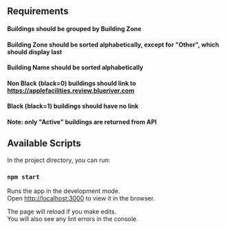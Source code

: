 ## Requirements

#### Buildings should be grouped by Building Zone

#### Building Zone should be sorted alphabetically, except for "Other", which should display last

#### Building Name should be sorted alphabetically

#### Non Black (black=0) buildings should link to https://applefacilities.review.blueriver.com

#### Black (black=1) buildings should have no link

#### Note: only "Active" buildings are returned from API

## Available Scripts

In the project directory, you can run:

### `npm start`

Runs the app in the development mode.<br />
Open [http://localhost:3000](http://localhost:3000) to view it in the browser.

The page will reload if you make edits.<br />
You will also see any lint errors in the console.
